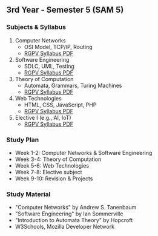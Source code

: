 ## 3rd Year - Semester 5 (SAM 5)

### Subjects & Syllabus
1. Computer Networks
   - OSI Model, TCP/IP, Routing
   - [RGPV Syllabus PDF](http://career-shiksha.com/post/syllabus-of-btech-5th-sem-cse-rgpv/)
2. Software Engineering
   - SDLC, UML, Testing
   - [RGPV Syllabus PDF](http://career-shiksha.com/post/syllabus-of-btech-5th-sem-cse-rgpv/)
3. Theory of Computation
   - Automata, Grammars, Turing Machines
   - [RGPV Syllabus PDF](http://career-shiksha.com/post/syllabus-of-btech-5th-sem-cse-rgpv/)
4. Web Technologies
   - HTML, CSS, JavaScript, PHP
   - [RGPV Syllabus PDF](http://career-shiksha.com/post/syllabus-of-btech-5th-sem-cse-rgpv/)
5. Elective I (e.g., AI, IoT)
   - [RGPV Syllabus PDF](http://career-shiksha.com/post/syllabus-of-btech-5th-sem-cse-rgpv/)

### Study Plan
- Week 1-2: Computer Networks & Software Engineering
- Week 3-4: Theory of Computation
- Week 5-6: Web Technologies
- Week 7-8: Elective subject
- Week 9-10: Revision & Projects

### Study Material
- "Computer Networks" by Andrew S. Tanenbaum
- "Software Engineering" by Ian Sommerville
- "Introduction to Automata Theory" by Hopcroft
- W3Schools, Mozilla Developer Network

